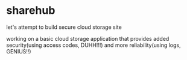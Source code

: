sharehub
========

let's attempt to build  secure cloud storage site

working on a basic cloud storage application that provides added security(using access codes, DUHH!!!) and more reliability(using logs, GENIUS!!)
